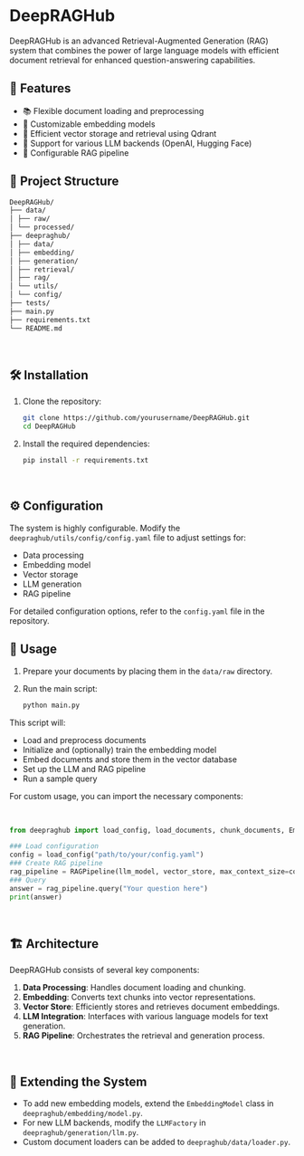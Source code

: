 # DeepRAGHub

DeepRAGHub is an advanced Retrieval-Augmented Generation (RAG) system that combines the power of large language models with efficient document retrieval for enhanced question-answering capabilities.

## 🌟 Features

- 📚 Flexible document loading and preprocessing
- 🧠 Customizable embedding models
- 🚀 Efficient vector storage and retrieval using Qdrant
- 🤖 Support for various LLM backends (OpenAI, Hugging Face)
- 🔧 Configurable RAG pipeline

## 📁 Project Structure
```bash
DeepRAGHub/
├── data/
│ ├── raw/
│ └── processed/
├── deepraghub/
│ ├── data/
│ ├── embedding/
│ ├── generation/
│ ├── retrieval/
│ ├── rag/
│ └── utils/
│ └── config/
├── tests/
├── main.py
├── requirements.txt
└── README.md
```
<br>

## 🛠️ Installation

1. Clone the repository:
   ```bash
   git clone https://github.com/yourusername/DeepRAGHub.git
   cd DeepRAGHub
   ```

2. Install the required dependencies:
   ```bash
   pip install -r requirements.txt
   ```
<br>

## ⚙️ Configuration

The system is highly configurable. Modify the `deepraghub/utils/config/config.yaml` file to adjust settings for:

- Data processing
- Embedding model
- Vector storage
- LLM generation
- RAG pipeline

For detailed configuration options, refer to the `config.yaml` file in the repository.
<br>

## 🚀 Usage

1. Prepare your documents by placing them in the `data/raw` directory.

2. Run the main script:
   ```bash
   python main.py
   ```

This script will:
- Load and preprocess documents
- Initialize and (optionally) train the embedding model
- Embed documents and store them in the vector database
- Set up the LLM and RAG pipeline
- Run a sample query

For custom usage, you can import the necessary components:

<br>

```python
from deepraghub import load_config, load_documents, chunk_documents, EmbeddingModel, VectorStore, LLMModel, RAGPipeline

### Load configuration
config = load_config("path/to/your/config.yaml")
### Create RAG pipeline
rag_pipeline = RAGPipeline(llm_model, vector_store, max_context_size=config.rag.max_context_size, top_k_docs=config.rag.top_k_docs)
### Query
answer = rag_pipeline.query("Your question here")
print(answer)
```

<br>

## 🏗️ Architecture

DeepRAGHub consists of several key components:

1. **Data Processing**: Handles document loading and chunking.
2. **Embedding**: Converts text chunks into vector representations.
3. **Vector Store**: Efficiently stores and retrieves document embeddings.
4. **LLM Integration**: Interfaces with various language models for text generation.
5. **RAG Pipeline**: Orchestrates the retrieval and generation process.

<br>

## 🔧 Extending the System

- To add new embedding models, extend the `EmbeddingModel` class in `deepraghub/embedding/model.py`.
- For new LLM backends, modify the `LLMFactory` in `deepraghub/generation/llm.py`.
- Custom document loaders can be added to `deepraghub/data/loader.py`.